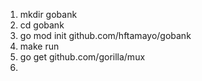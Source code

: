 1. mkdir gobank
2. cd gobank
3. go mod init github.com/hftamayo/gobank
4. make run
5. go get github.com/gorilla/mux
6. 